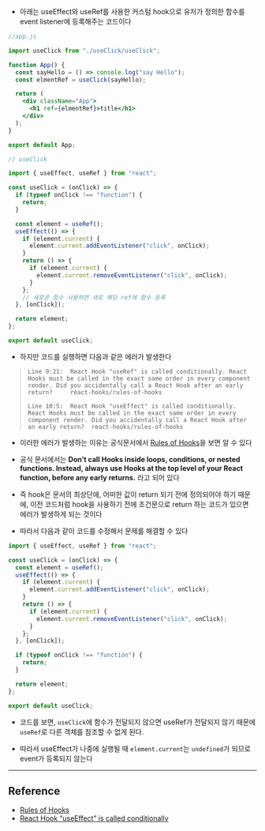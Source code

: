 - 아래는 useEffect와 useRef를 사용한 커스텀 hook으로 유저가 정의한 함수를 event listener에 등록해주는 코드이다

```jsx
//app.js

import useClick from "./useClick/useClick";

function App() {
  const sayHello = () => console.log("say Hello");
  const elmentRef = useClick(sayHello);

  return (
    <div className="App">
      <h1 ref={elmentRef}>title</h1>
    </div>
  );
}

export default App;
```

```jsx
// useClick

import { useEffect, useRef } from "react";

const useClick = (onClick) => {
  if (typeof onClick !== "function") {
    return;
  }

  const element = useRef();
  useEffect(() => {
    if (element.current) {
      element.current.addEventListener("click", onClick);
    }
    return () => {
      if (element.current) {
        element.current.removeEventListener("click", onClick);
      }
    };
    // 새로운 함수 사용하면 새로 해당 ref에 함수 등록
  }, [onClick]);

  return element;
};

export default useClick;
```

- 하지만 코드를 실행하면 다음과 같은 에러가 발생한다

<blockquote>

    Line 9:21:  React Hook "useRef" is called conditionally. React Hooks must be called in the exact same order in every component render. Did you accidentally call a React Hook after an early return?     react-hooks/rules-of-hooks

    Line 10:5:  React Hook "useEffect" is called conditionally. React Hooks must be called in the exact same order in every component render. Did you accidentally call a React Hook after an early return?  react-hooks/rules-of-hooks

</blockquote>

- 이러한 에러가 발생하는 이유는 공식문서에서 [Rules of Hooks](https://reactjs.org/docs/hooks-rules.html)을 보면 알 수 있다

- 공식 문서에서는 **Don’t call Hooks inside loops, conditions, or nested functions. Instead, always use Hooks at the top level of your React function, before any early returns.** 라고 되어 있다

- 즉 hook은 문서의 최상단에, 어떠한 값이 return 되기 전에 정의되어야 하기 때문에, 이전 코드처럼 hook을 사용하기 전에 조건문으로 return 하는 코드가 있으면 에러가 발생하게 되는 것이다

- 따라서 다음과 같이 코드를 수정해서 문제를 해결할 수 있다

```jsx
import { useEffect, useRef } from "react";

const useClick = (onClick) => {
  const element = useRef();
  useEffect(() => {
    if (element.current) {
      element.current.addEventListener("click", onClick);
    }
    return () => {
      if (element.current) {
        element.current.removeEventListener("click", onClick);
      }
    };
  }, [onClick]);

  if (typeof onClick !== "function") {
    return;
  }

  return element;
};

export default useClick;
```

- 코드를 보면, `useClick`에 함수가 전달되지 않으면 useRef가 전달되지 않기 때문에 `useRef`로 다른 객체를 참조할 수 없게 된다.

- 따라서 useEffect가 나중에 실행될 때 `element.current`는 `undefined`가 되므로 event가 등록되지 않는다

---

## Reference

- [Rules of Hooks](https://reactjs.org/docs/hooks-rules.html)
- [React Hook “useEffect” is called conditionally](https://stackoverflow.com/questions/57620799/react-hook-useeffect-is-called-conditionally)
